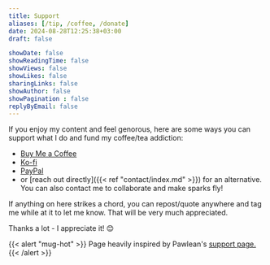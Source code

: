 ```yaml
---
title: Support
aliases: [/tip, /coffee, /donate]
date: 2024-08-28T12:25:38+03:00
draft: false

showDate: false
showReadingTime: false
showViews: false
showLikes: false
sharingLinks: false
showAuthor: false
showPagination : false
replyByEmail: false
---
```


If you enjoy my content and feel genorous, here are some ways you can support what I do and fund my coffee/tea addiction: 

- [Buy Me a Coffee](https://buymeacoffee.com/insidemordecai/)
- [Ko-fi](https://ko-fi.com/insidemordecai/)
- [PayPal](https://www.paypal.com/donate/?hosted_button_id=TMKDCYE64F7XW)
- or [reach out directly]({{< ref "contact/index.md" >}}) for an alternative. You can also contact me to collaborate and make sparks fly!

If anything on here strikes a chord, you can repost/quote anywhere and tag me while at it to let me know. 
That will be very much appreciated. 

Thanks a lot - I appreciate it! 😊

{{< alert "mug-hot" >}}
Page heavily inspired by Pawlean's [support page.](https://www.pawlean.com/support)
{{< /alert >}}

